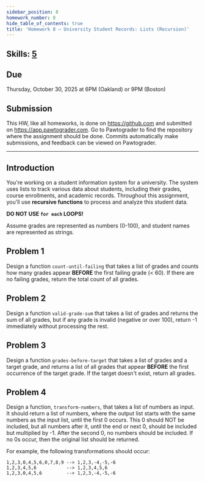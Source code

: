 ```yaml
---
sidebar_position: 8
homework_number: 8
hide_table_of_contents: true
title: 'Homework 8 — University Student Records: Lists (Recursion)'
---
```


## Skills: [5](</skills/#(5)>)

## Due

Thursday, October 30, 2025 at 6PM (Oakland) or 9PM (Boston)

## Submission

This HW, like all homeworks, is done on https://github.com and submitted on https://app.pawtograder.com. Go to Pawtograder to find the repository where the assignment should be done. Commits automatically make submissions, and feedback can be viewed on Pawtograder.

______________________________________________________________________

## Introduction

You're working on a student information system for a university. The system uses lists to track various data about students, including their grades, course enrollments, and academic records. Throughout this assignment, you'll use **recursive functions** to process and analyze this student data.

**DO NOT USE `for each` LOOPS!**

Assume grades are represented as numbers (0-100), and student names are represented as strings.

## Problem 1

Design a function `count-until-failing` that takes a list of grades and counts how many grades appear **BEFORE** the first failing grade (< 60). If there are no failing grades, return the total count of all grades.

## Problem 2

Design a function `valid-grade-sum` that takes a list of grades and returns the sum of all grades, but if any grade is invalid (negative or over 100), return -1 immediately without processing the rest.

## Problem 3

Design a function `grades-before-target` that takes a list of grades and a target grade, and returns a list of all grades that appear **BEFORE** the first occurrence of the target grade. If the target doesn't exist, return all grades.

## Problem 4

Design a function, `transform-numbers`, that takes a list of numbers as input. It should return a list of numbers, where the output list starts with the same numbers as the input list, until the first 0 occurs. This 0 should NOT be included, but all numbers after it, until the end or next 0, should be included but multiplied by -1. After the second 0, no numbers should be included. If no 0s occur, then the original list should be returned.

For example, the following transformations should occur:

```
1,2,3,0,4,5,6,0,7,8,9 --> 1,2,3,-4,-5,-6
1,2,3,4,5,6           --> 1,2,3,4,5,6
1,2,3,0,4,5,6         --> 1,2,3,-4,-5,-6
```
